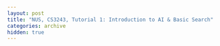 ```yaml
---
layout: post
title: "NUS, CS3243, Tutorial 1: Introduction to AI & Basic Search"
categories: archive
hidden: true
---
```

